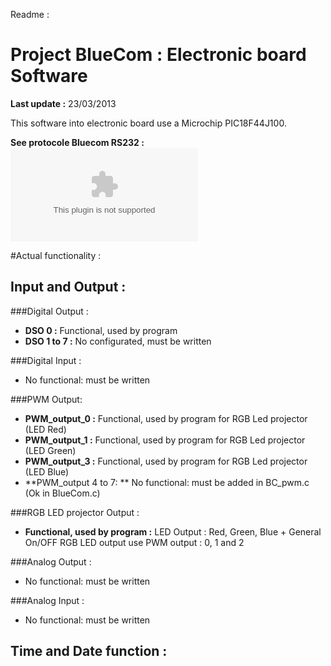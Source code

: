 Readme :


# Project BlueCom : Electronic board Software

**Last update :** 23/03/2013

This software into electronic board use a Microchip PIC18F44J100.

**See protocole Bluecom RS232 :** ![Excel Protocole](https://github.com/jcomega/BlueCom/blob/master/Project_Management/Protocole%20%20BlueCom%20RS232%20-%20Rev%20A2.xls)

#Actual functionality :

## Input and Output :

###Digital Output :
 - **DSO 0 :** Functional, used by program
 - **DSO 1 to 7 :** No configurated, must be written
 
###Digital Input :
 - No functional: must be written
 
###PWM Output:
 - **PWM_output_0 :** Functional, used by program for RGB Led projector (LED Red)
 - **PWM_output_1 :** Functional, used by program for RGB Led projector (LED Green)
 - **PWM_output_3 :** Functional, used by program for RGB Led projector (LED Blue)
 - **PWM_output 4 to 7: ** No functional: must be added in BC_pwm.c  (Ok in BlueCom.c)
 
###RGB LED projector Output :
 - **Functional, used by program :** LED Output : Red, Green, Blue + General On/OFF
	RGB LED output use PWM output : 0, 1 and 2

###Analog Output :
 - No functional: must be written
 
###Analog Input :
 - No functional: must be written
 
 ## Time and Date function :
 
 